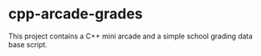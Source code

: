 # cpp-arcade-grades
This project contains a C++ mini arcade and a simple school grading data base script. 
